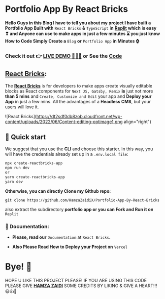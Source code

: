 # Portfolio App By React Bricks

**Hello Guys in this Blog I have to tell you about my project I have built a Portfolio App Built with** `React Bricks` **&** `TypeScript` **in** [**Replit**](https://replit.com/@HamzaJaffar/Portfolio-App-By-React-Bricks?v=1) **which is easy ❣ and Anyone can use to make apps in just a few minutes ⌛ you just know How to Code Simply Create a** `Blog` **or** `Portfolio App` **in Minutes ⌚**

### Check it out 👉 [LIVE DEMO 🚀🐱‍🏍](https://hamza-zaidi-portfolio-shjz.vercel.app/) or See the [Code](https://github.com/HamzaZaidiX/Portfolio-App-By-React-Bricks/)

## [React Bricks](https://reactbricks.com/):

The [**React Bricks**](https://reactbricks.com/) is for developers to make apps create visually editable blocks as React components for `Next JS, Gatsby, Remix` **is** just not more **than 5 mins** and `Create, Customize and Edit` your app and **Deploy your App** in just a few mins. All the advantages of a **Headless CMS**, but your users will love it.

![React Bricks](https://dt2sdf0db8zob.cloudfront.net/wp-content/uploads/2022/06/Content-editing-optimage1.png align="right")

## 🚀 Quick start

We suggest that you use the **CLI** and choose this starter. In this way, you will have the credentials already set up in a `.env.local file`:

```javascript
npx create-reactbricks-app
npm run dev
or
yarn create-reactbricks-app
yarn dev
```

**Otherwise, you can directly Clone my Github repo:**

`git clone https://github.com/HamzaZaidiX/Portfolio-App-By-React-Bricks`

also extract the subdirectory **portfolio app or you can Fork and Run it on** `Replit`

### 📖 Documentation:

*   **Please, read our** `Documentation` at `React Bricks`.
    
*   **Also Please Read How to Deploy your Project on** `Vercel`
    

# Bye! 👋

HOPE U LIKE THIS PROJECT PLEASE! IF YOU ARE USING THIS CODE PLEASE GIVE [**HAMZA ZAIDI**](https://github.com/HamzaZaidiX/Portfolio-App-By-React-Bricks) SOME CREDITS BY LIKING & GIVE A HEART!!! 😃👍💛